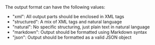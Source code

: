 The output format can have the following values:
- "xml": All output parts should be enclosed in XML tags
- "structured": A mix of XML tags and natural language
- "natural": No specific structuring, just plain text in natural language
- "markdown": Output should be formatted using Markdown syntax
- "json": Output should be formatted as a valid JSON object
